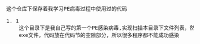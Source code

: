 <pre>
这个仓库下保存着我学习PE病毒过程中使用过的代码

1. 1
	这个目录下是我自己写的第一个PE感染病毒,实现扫描本目录下文件列表，然后感染
	exe文件，代码放在代码节的空隙部分，所以很多程序都不能成功感染

</pre>
